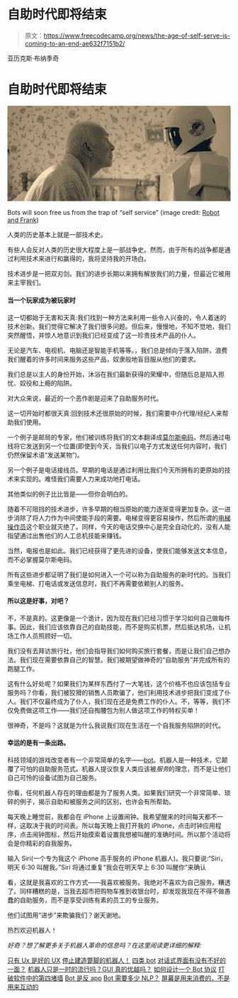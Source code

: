 # 自助时代即将结束

> 原文：<https://www.freecodecamp.org/news/the-age-of-self-serve-is-coming-to-an-end-ae632f7151b2/>

亚历克斯·布纳季奇

# 自助时代即将结束

![H2U-Xgbtzw-BHPnLo-rv5NBiZqTOq16LVUda](img/3c385c20f7d12b6f844ed3db13a9376b.png)

Bots will soon free us from the trap of “self service” (image credit: [Robot and Frank](http://www.imdb.com/title/tt1990314/))

人类的历史基本上就是一部技术史。

有些人会反对人类的历史很大程度上是一部战争史。然而，由于所有的战争都是通过利用技术来进行和赢得的，我将坚持我的开场白。

技术进步是一把双刃剑。我们的进步长期以来拥有解放我们的力量，但最近它被用来主宰我们。

#### 当一个玩家成为被玩家时

这一切都始于无害和天真:我们找到一种方法来利用一些令人兴奋的，令人着迷的技术创新。我们觉得它解决了我们很多问题。但后来，慢慢地，不知不觉地，我们突然醒悟，并惊人地意识到我们已经变成了这一珍贵技术产品的仆人。

无论是汽车、电视机、电脑还是智能手机等等。，我们总是倾向于落入陷阱，浪费我们醒着的许多时间来服务这些产品，奴隶般地盲目服从他们的要求。

我们总是以主人的身份开始，沐浴在我们最新获得的荣耀中，但随后总是陷入担忧、奴役和上瘾的陷阱。

对大众来说，最近的一个恶作剧是迎来了自助服务时代。

这一切开始时都很天真:回到技术还很原始的时候，我们需要中介代理/经纪人来帮助我们使用。

一个例子是邮局的专家，他们被训练将我们的文本翻译成[莫尔斯电码](https://en.wikipedia.org/wiki/Morse_code)，然后通过电线将它发送到另一个位置(即使到今天，当我们以电子方式发送任何内容时，我们仍然保留术语“发送某物”)。

另一个例子是电话接线员。早期的电话是通过利用比我们今天所拥有的更原始的技术来实现的。难怪我们需要人力来成功地打电话。

其他类似的例子比比皆是——但你会明白的。

随着不可阻挡的技术进步，许多早期的相当原始的能力逐渐变得更加复杂。这一进步消除了将人力作为中间使能手段的需要。电梯变得更容易操作，然后所谓的[电梯操作员](https://en.wikipedia.org/wiki/Elevator_operator)这个职业就灭绝了。同样，今天的电话交换中心是完全自动化的，没有人能指望通过出售他们的人工总机技能来赚钱。

当然，电报也是如此。我们已经获得了更先进的设备，使我们能够发送文本信息，而不必掌握莫尔斯电码。

所有这些进步都证明了我们是如何进入一个可以称为自助服务的新时代的。当我们乘坐电梯、打电话或发送信息时，我们不再需要依赖别人的服务。

#### 所以这是好事，对吧？

不，不是真的。这更像是一个诡计，因为现在我们已经习惯于学习如何自己做每件事。因此，我们应该依靠自己的自助技能，而不是购买机票，然后抵达机场，让机场工作人员照顾好一切。

我们没有去拜访旅行社，他们会指导我们如何购买旅行套餐，而是让我们自己想办法。我们现在需要依靠自己的智慧。我们被期望做神奇的“自助服务”并完成所有的跑腿工作。

这有什么好处呢？如果我们为某样东西付了一大笔钱，这个价格不也应该包括专业服务吗？你看，我们被狡猾的销售人员欺骗了，他们利用技术进步把我们变成了仆人。我们不仅最终成为了仆人，我们现在还是免费工作的仆人。不，等等，我们不仅免费做这项工作——我们还自掏腰包为别人做这项工作的特权买单！

很神奇，不是吗？这就是为什么我说我们现在生活在一个自我服务陷阱的时代。

#### 幸运的是有一条出路。

科技领域的游戏改变者有一个非常简单的名字——[bot](https://en.wikipedia.org/wiki/Internet_bot)。机器人是一种技术，它颠覆了可怕的自助服务范式。机器人提议恢复人类应该被*服务*的理念，而不是让他们自己可怜的设备试图为自己服务。

你看，任何机器人存在的理由都是为了服务人类。如果我们研究一个非常简单、琐碎的例子，揭示自助和被服务之间的区别，也许会有所帮助。

每天晚上睡觉前，我都会在 iPhone 上设置闹钟。我希望醒来的时间每天都不一样，这取决于我的时间表。所以每天晚上我打开我的 iPhone，点击时钟应用程序，点击闹钟图标，然后开始摸索着设置我想被叫醒的准确时间。所以那个活动将会是你精彩的自我服务。

输入 Siri(一个专为我这个 iPhone 高手服务的 iPhone 机器人)。我只要说:“Siri，明天 6:30 叫醒我。”Siri 将通过重复“我会在明天早上 6:30 叫醒你”来确认

看，这就是我喜欢的工作方式——我喜欢被服务。我绝对不喜欢为自己服务。糟透了。同样糟糕的是，当我去超市把购物车推到收银台时，却发现我现在不得不做愚蠢的自助服务，而不是享受训练有素的员工的专业服务。

他们试图用“进步”来欺骗我们？谢天谢地。

热烈欢迎机器人！

*好奇？想了解更多关于机器人革命的信息吗？在这里阅读更详细的解释:*

[只有 Ux 是好的 UX](https://medium.com/bots-for-business/https-medium-com-alexbunardzic-only-no-ux-is-good-ux-c24a7cbd12f4#.aqpbs89oj)
[停止建造蹩脚的机器人！](https://medium.com/bots-for-business/stop-building-lame-bots-b093dcd5f28b#.c3k9kcprv)
[四类 bot](https://chatbotsmagazine.com/four-types-of-bots-432501e79a2f#.9tuz1winx)
[对话式界面有没有不好的一面？](https://chatbotsmagazine.com/is-there-a-downside-to-conversational-interfaces-55bed7220c2f#.l43a0r4j4)
[机器人只是一时的流行吗？GUI 真的优越吗？](https://medium.com/@alexbunardzic/are-bots-just-a-fad-are-guis-really-superior-a1f52007d2b9#.a7zvp7kx2)
[如何设计一个 Bot 协议](https://medium.freecodecamp.com/how-to-design-a-bot-protocol-4b7584fc8d2c#.3d7xy2g5v)
[打破软件中的第四堵墙](https://medium.freecodecamp.com/breaking-the-fourth-wall-in-software-d08a25df34b7#.jvkf8g6e2)
[Bot 是反 app](https://medium.com/bots-for-business/bots-are-the-anti-apps-869639cfa179#.gf5x3rw22)
[Bot 需要多少 NLP？](https://medium.com/bots-for-business/how-much-nlp-do-bots-need-a9fd55d64094#.9r83gcpve)
[屏幕是用来消费的，不是用来互动的](https://medium.com/bots-for-business/screens-are-for-consumption-not-for-interaction-6151fb8db6d7#.4qh22p38n)